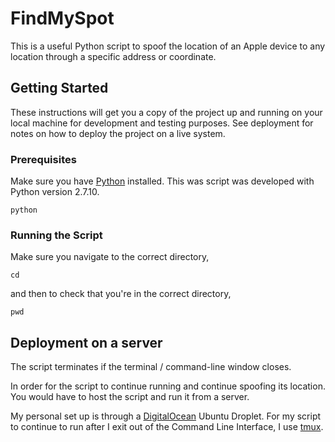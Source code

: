 # FindMySpot

This is a useful Python script to spoof the location of an Apple device to any location through a specific address or coordinate.

## Getting Started

These instructions will get you a copy of the project up and running on your local machine for development and testing purposes. See deployment for notes on how to deploy the project on a live system.

### Prerequisites

Make sure you have [Python](https://www.python.org/) installed.
This was script was developed with Python version 2.7.10.

```
python
```


### Running the Script

Make sure you navigate to the correct directory,

```
cd
```

and then to check that you're in the correct directory,

```
pwd
```


## Deployment on a server

The script terminates if the terminal / command-line window closes.

In order for the script to continue running and continue spoofing its location. You would have to host the script and run it from a server.

My personal set up is through a [DigitalOcean](https://www.digitalocean.com/) Ubuntu Droplet. For my script to continue to run after I exit out of the Command Line Interface, I use [tmux](https://hackernoon.com/a-gentle-introduction-to-tmux-8d784c404340).
